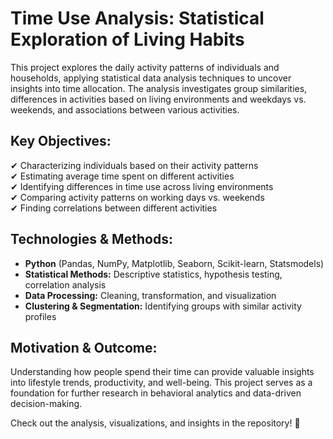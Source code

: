 # **Time Use Analysis: Statistical Exploration of Living Habits**  

This project explores the daily activity patterns of individuals and households, applying statistical data analysis techniques to uncover insights into time allocation. The analysis investigates group similarities, differences in activities based on living environments and weekdays vs. weekends, and associations between various activities.  

## **Key Objectives:**  
✔ Characterizing individuals based on their activity patterns  
✔ Estimating average time spent on different activities  
✔ Identifying differences in time use across living environments  
✔ Comparing activity patterns on working days vs. weekends  
✔ Finding correlations between different activities  

## **Technologies & Methods:**  
- **Python** (Pandas, NumPy, Matplotlib, Seaborn, Scikit-learn, Statsmodels)  
- **Statistical Methods:** Descriptive statistics, hypothesis testing, correlation analysis  
- **Data Processing:** Cleaning, transformation, and visualization  
- **Clustering & Segmentation:** Identifying groups with similar activity profiles  

## **Motivation & Outcome:**  
Understanding how people spend their time can provide valuable insights into lifestyle trends, productivity, and well-being. This project serves as a foundation for further research in behavioral analytics and data-driven decision-making.  

Check out the analysis, visualizations, and insights in the repository! 🚀
